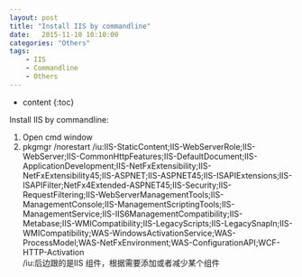 ```yaml
---
layout: post
title: "Install IIS by commandline"
date:   2015-11-10 10:10:00 
categories: "Others"
tags: 
    - IIS
	- Commandline
	- Others
---
```


* content
{:toc}

Install IIS by commandline:     
1. Open cmd window     
2. pkgmgr /norestart /iu:IIS-StaticContent;IIS-WebServerRole;IIS-WebServer;IIS-CommonHttpFeatures;IIS-DefaultDocument;IIS-ApplicationDevelopment;IIS-NetFxExtensibility;IIS-NetFxExtensibility45;IIS-ASPNET;IIS-ASPNET45;IIS-ISAPIExtensions;IIS-ISAPIFilter;NetFx4Extended-ASPNET45;IIS-Security;IIS-RequestFiltering;IIS-WebServerManagementTools;IIS-ManagementConsole;IIS-ManagementScriptingTools;IIS-ManagementService;IIS-IIS6ManagementCompatibility;IIS-Metabase;IIS-WMICompatibility;IIS-LegacyScripts;IIS-LegacySnapIn;IIS-WMICompatibility;WAS-WindowsActivationService;WAS-ProcessModel;WAS-NetFxEnvironment;WAS-ConfigurationAPI;WCF-HTTP-Activation     
/iu:后边跟的是IIS 组件，根据需要添加或者减少某个组件